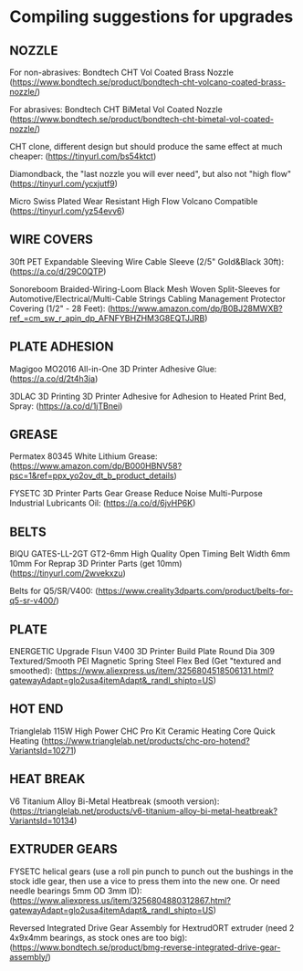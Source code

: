 # Compiling suggestions for upgrades

## NOZZLE

For non-abrasives: Bondtech CHT Vol Coated Brass Nozzle (https://www.bondtech.se/product/bondtech-cht-volcano-coated-brass-nozzle/)

For abrasives: Bondtech CHT BiMetal Vol Coated Nozzle (https://www.bondtech.se/product/bondtech-cht-bimetal-vol-coated-nozzle/)

CHT clone, different design but should produce the same effect at much cheaper: (https://tinyurl.com/bs54ktct)

Diamondback, the "last nozzle you will ever need", but also not "high flow" (https://tinyurl.com/ycxjutf9)

Micro Swiss Plated Wear Resistant High Flow Volcano Compatible (https://tinyurl.com/yz54evv6)

## WIRE COVERS

30ft PET Expandable Sleeving Wire Cable Sleeve (2/5" Gold&Black 30ft): (https://a.co/d/29C0QTP)

Sonoreboom Braided-Wiring-Loom Black Mesh Woven Split-Sleeves for Automotive/Electrical/Multi-Cable Strings Cabling Management Protector Covering (1/2" - 28 Feet): (https://www.amazon.com/dp/B0BJ28MWXB?ref_=cm_sw_r_apin_dp_AFNFYBHZHM3G8EQTJJRB)

## PLATE ADHESION

Magigoo MO2016 All-in-One 3D Printer Adhesive Glue: (https://a.co/d/2t4h3ja)

3DLAC 3D Printing 3D Printer Adhesive for Adhesion to Heated Print Bed, Spray: (https://a.co/d/1jTBnei)

## GREASE

Permatex 80345 White Lithium Grease: (https://www.amazon.com/dp/B000HBNV58?psc=1&ref=ppx_yo2ov_dt_b_product_details)

FYSETC 3D Printer Parts Gear Grease Reduce Noise Multi-Purpose Industrial Lubricants Oil: (https://a.co/d/6jvHP6K)

## BELTS

BIQU GATES-LL-2GT GT2-6mm High Quality Open Timing Belt Width 6mm 10mm For Reprap 3D Printer Parts (get 10mm) (https://tinyurl.com/2wvekxzu)

Belts for Q5/SR/V400: (https://www.creality3dparts.com/product/belts-for-q5-sr-v400/)

## PLATE

ENERGETIC Upgrade Flsun V400 3D Printer Build Plate Round Dia 309 Textured/Smooth PEI Magnetic Spring Steel Flex Bed (Get "textured and smoothed): (https://www.aliexpress.us/item/3256804518506131.html?gatewayAdapt=glo2usa4itemAdapt&_randl_shipto=US)

## HOT END

Trianglelab 115W High Power CHC Pro Kit Ceramic Heating Core Quick Heating (https://www.trianglelab.net/products/chc-pro-hotend?VariantsId=10271)

## HEAT BREAK

V6 Titanium Alloy Bi-Metal Heatbreak (smooth version): (https://trianglelab.net/products/v6-titanium-alloy-bi-metal-heatbreak?VariantsId=10134)

## EXTRUDER GEARS

FYSETC helical gears (use a roll pin punch to punch out the bushings in the stock idle gear, then use a vice to press them into the new one. Or need needle bearings 5mm OD 3mm ID): (https://www.aliexpress.us/item/3256804880312867.html?gatewayAdapt=glo2usa4itemAdapt&_randl_shipto=US)

Reversed Integrated Drive Gear Assembly for HextrudORT extruder (need 2 4x9x4mm bearings, as stock ones are too big): (https://www.bondtech.se/product/bmg-reverse-integrated-drive-gear-assembly/)




